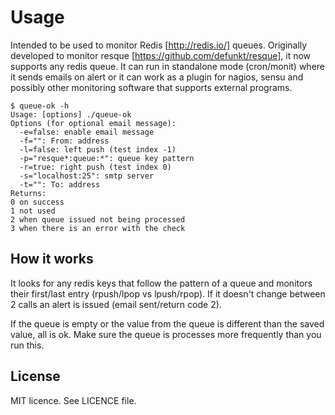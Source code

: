 # Usage

Intended to be used to monitor Redis [http://redis.io/] queues. Originally
developed to monitor resque [https://github.com/defunkt/resque], it now
supports any redis queue.  It can run in standalone mode (cron/monit) where it
sends emails on alert or it can work as a plugin for nagios, sensu and possibly
other monitoring software that supports external programs.

    $ queue-ok -h
    Usage: [options] ./queue-ok
    Options (for optional email message):
      -e=false: enable email message
      -f="": From: address
      -l=false: left push (test index -1)
      -p="resque*:queue:*": queue key pattern
      -r=true: right push (test index 0)
      -s="localhost:25": smtp server
      -t="": To: address
    Returns:
    0 on success
    1 not used
    2 when queue issued not being processed
    3 when there is an error with the check

## How it works

It looks for any redis keys that follow the pattern of a queue and monitors
their first/last entry (rpush/lpop vs lpush/rpop). If it doesn't change between
2 calls an alert is issued (email sent/return code 2).

If the queue is empty or the value from the queue is different than the saved
value, all is ok. Make sure the queue is processes more frequently than you run
this.

## License

MIT licence. See LICENCE file.

